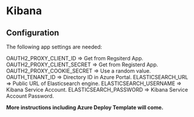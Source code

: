 # Kibana

## Configuration

The following app settings are needed:

OAUTH2_PROXY_CLIENT_ID => Get from Regsiterd App.
OAUTH2_PROXY_CLIENT_SECRET => Get from Registerd App.
OAUTH2_PROXY_COOKIE_SECRET => Use a random value.
OAUTH_TENANT_ID => Directory ID in Azure Portal.
ELASTICSEARCH_URL => Public URL of Elasticsearch engine.
ELASTICSEARCH_USERNAME => Kibana Service Account.
ELASTICSEARCH_PASSWORD => Kibana Service Account Password.

**More instructions including Azure Deploy Template will come.**
